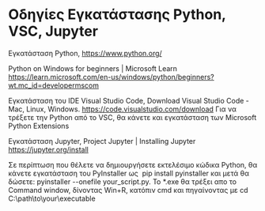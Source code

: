 
# Οδηγίες Εγκατάστασης Python, VSC, Jupyter

Eγκατάσταση Python, https://www.python.org/

Python on Windows for beginners | Microsoft Learn  https://learn.microsoft.com/en-us/windows/python/beginners?wt.mc_id=developermscom

Εγκατάσταση του IDE Visual Studio Code, Download Visual Studio Code - Mac, Linux, Windows. https://code.visualstudio.com/download 
Για να τρέξετε την Python από το VSC, θα κάνετε και εγκατάσταση των Microsoft Python Extensions

Εγκατάσταση Jupyter, Project Jupyter | Installing Jupyter https://jupyter.org/install

Σε περίπτωση που θέλετε να δημιουργήσετε εκτελέσιμο κώδικα Python, θα κάνετε εγκατάσταση του PyInstaller ως 
pip install pyinstaller και μετά θα δώσετε: pyinstaller --onefile your_script.py. To *.exe θα τρέξει απο το Command window, δίνοντας Win+R, κατόπιν cmd και πηγαίνοντας με cd C:\path\to\your\executable
